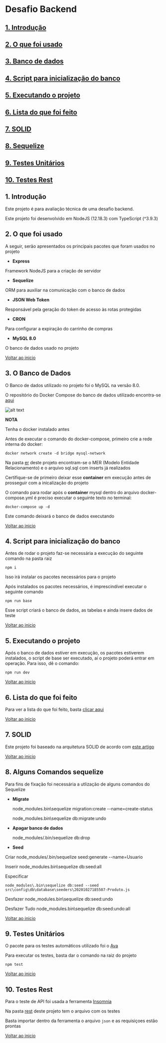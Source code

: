 # <a id="begin"> Desafio Backend

## [1. Introdução](#intro)
## [2. O que foi usado](#uso)
## [3. Banco de dados](#db)
## [4. Script para inicialização do banco](#antes)
## [5. Executando o projeto](#run)
## [6. Lista do que foi feito](#list)
## [7. SOLID](#solid)
## [8. Sequelize](#sequelize)
## [9. Testes Unitários](#test)
## [10. Testes Rest](#rest)


## <a id="intro">1. Introdução

Este projeto é para avaliação técnica de uma desafio backend.

Este projeto foi desenvolvido em NodeJS (12.18.3) com TypeScript (^3.9.3)

## <a id="uso"> 2. O que foi usado

A seguir, serão apresentados os principais pacotes que foram usados no projeto

* <b>Express</b>

Framework NodeJS para a criação de servidor 

* <b>Sequelize</b>

ORM para auxiliar na comunicação com o banco de dados

* <b>JSON Web Token</b>

Responsável pela geração do token de acesso às rotas protegidas

* <b>CRON </b>

Para configurar a expiração do carrinho de compras

* <b>MySQL 8.0 </b>

O banco de dados usado no projeto

[Voltar ao inicio](#begin)

## <a id="db"> 3. O Banco de Dados

O Banco de dados utilizado no projeto foi o MySQL na versão 8.0.

O repositório do Docker Compose do banco de dados utilizado encontra-se [aqui](https://github.com/cbcarlos07/docker-mysql)

![alt text](https://github.com/cbcarlos07/desafio-api/blob/master/src/config/db/er/er.png)

<b>NOTA</b>

Tenha o docker instalado antes

Antes de executar o comando do docker-compose, primeiro crie a rede interna do docker:

    docker network create -d bridge mysql-network

Na pasta [er](https://github.com/cbcarlos07/desafio-api/tree/master/src/config/db/er) deste projeto encontram-se o MER (Modelo Entidade Relacionamento) e o arquivo sql.sql com inserts já realizados

Certifique-se de primeiro deixar esse __container__ em execução antes de prosseguir com a inicalização do projeto

O comando para rodar após o __container__ mysql dentro do arquivo docker-compose.yml é preciso executar o seguinte texto no terminal:

    docker-compose up -d

Este comando deixará o banco de dados executando

[Voltar ao inicio](#begin)

## <a id="antes"> 4. Script para inicialização do banco

Antes de rodar o projeto faz-se necessária a execução do seguinte comando na pasta raiz

    npm i 

Isso irá instalar os pacotes necessários para o projeto

Após instalados os pacotes necessários, é imprescindível executar o seguinte comando

    npm run base

Esse script criará o banco de dados, as tabelas e ainda insere dados de teste

[Voltar ao inicio](#begin)

## <a id="run"> 5. Executando o projeto

Após o banco de dados estiver em execução, os pacotes estiverem instalados, o script de base ser executado, aí o projeto poderá entrar em operação. Para isso, dê o comando:

    npm run dev

[Voltar ao inicio](#begin)

## <a id="list"> 6. Lista do que foi feito

Para ver a lista do que foi feito, basta [clicar aqui](https://www.notion.so/Api-Produtos-5b5f774c3a1642178bc3ebe40e5c1d36)

[Voltar ao inicio](#begin)

## <a id="solid"> 7. SOLID

Este projeto foi baseado na arquitetura SOLID de acordo com [este artigo](https://medium.com/@diomalta/como-organizar-e-estruturar-projetos-com-node-js-4845be004899)

[Voltar ao inicio](#begin)

## <a id="sequelize"> 8. Alguns Comandos sequelize
 
 Para fins de fixação foi necessária a utlização de alguns comandos do Sequelize

* <b>Migrate</b>

    node_modules\.bin\sequelize migration:create --name=create-status

    node_modules\.bin\sequelize db:migrate:undo

* <b>Apagar banco de dados</b>

    node_modules/.bin/sequelize db:drop

* <b>Seed</b>

Criar
    node_modules/.bin/sequelize seed:generate --name=Usuario

Inserir
    node_modules\.bin\sequelize db:seed:all

Especificar

    node_modules\.bin\sequelize db:seed --seed src\config\db\database\seeders\20201027185507-Produto.js

Desfazer
    node_modules\.bin\sequelize db:seed:undo

Desfazer Tudo
    node_modules\.bin\sequelize db:seed:undo:all

[Voltar ao inicio](#begin)

## <a id="test"> 9. Testes Unitários

O pacote para os testes automáticos utilizado foi o [Ava](https://www.npmjs.com/package/ava)

Para executar os testes, basta dar o comando na raiz do projeto

    npm test

[Voltar ao inicio](#begin)

## <a id="rest"> 10. Testes Rest    

Para o teste de API foi usada a ferramenta [Insomnia](https://insomnia.rest/download/)

Na pasta [rest](https://github.com/cbcarlos07/desafio-api/tree/master/rest) deste projeto tem o arquivo com os testes

Basta importar dentro da ferramenta o arquivo `json` e as requisiçoes estão prontas

[Voltar ao inicio](#begin)